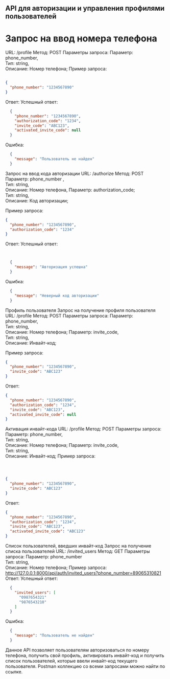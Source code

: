 ## API для авторизации и управления профилями пользователей
# Запрос на ввод номера телефона
URL: /profile
Метод: POST
Параметры запроса:
Параметр:	phone_number,    
Тип: string,	    	
Описание: Номер телефона;
Пример запроса:
```json

{
  "phone_number": "1234567890"
}
```
Ответ:
Успешный ответ:
```json
  {
    "phone_number": "1234567890",
    "authorization_code": "1234",
    "invite_code": "ABC123",
    "activated_invite_code": null
  }
```
Ошибка:
```json
  {
    "message": "Пользователь не найден"
  }
```
Запрос на ввод кода авторизации
URL: /authorize
Метод: POST
Параметр:	phone_number  ,  
Тип: string,   	
Описание: Номер телефона,
Параметр:	authorization_code;   
Тип: string,	    	
Описание:  Код авторизации;

Пример запроса:
```json
{
  "phone_number": "1234567890",
  "authorization_code": "1234"
}
```
Ответ:
Успешный ответ:
```json


  {
    "message": "Авторизация успешна"
  }
```
Ошибка:
```json
  {
    "message": "Неверный код авторизации"
  }
```

Профиль пользователя
Запрос на получение профиля пользователя
URL: /profile
Метод: POST
Параметры запроса:
Параметр:	phone_number,    
Тип: string,	    	
Описание: Номер телефона;
Параметр:	invite_code,   
Тип: string,	    	
Описание:  Инвайт-код;

Пример запроса:
```json
{
  "phone_number": "1234567890",
  "invite_code": "ABC123"
}
```
Ответ:
```json
{
  "phone_number": "1234567890",
  "authorization_code": "1234",
  "invite_code": "ABC123",
  "activated_invite_code": null
}
```
Активация инвайт-кода
URL: /profile
Метод: POST
Параметры запроса:
Параметр:	phone_number,    
Тип: string,	    	
Описание: Номер телефона;
Параметр:	invite_code,   
Тип: string,	    	
Описание:  Инвайт-код;
Пример запроса:
```json



{
  "phone_number": "1234567890",
  "invite_code": "ABC123"
}
```
Ответ:
```json
{
  "phone_number": "1234567890",
  "authorization_code": "1234",
  "invite_code": "ABC123",
  "activated_invite_code": "ABC123"
}
```
Список пользователей, введших инвайт-код
Запрос на получение списка пользователей
URL: /invited_users
Метод: GET
Параметры запроса:
Параметр:	phone_number    
Тип: string,	    	
Описание: Номер телефона;
Пример запроса:
http://127.0.0.1:8000/api/auth/invited_users?phone_number=89065310821
Ответ:
Успешный ответ:
```json
  {
    "invited_users": [
      "0987654321"
      "9876543210"
    ]
  }
```
Ошибка:
```json
  {
    "message": "Пользователь не найден"
  }
```

Данное API позволяет пользователям авторизоваться по номеру телефона, получить свой профиль, активировать инвайт-код и получить список пользователей, которые ввели инвайт-код текущего пользователя.
Postman коллекцию со всеми запросами можно найти по ссылке.
